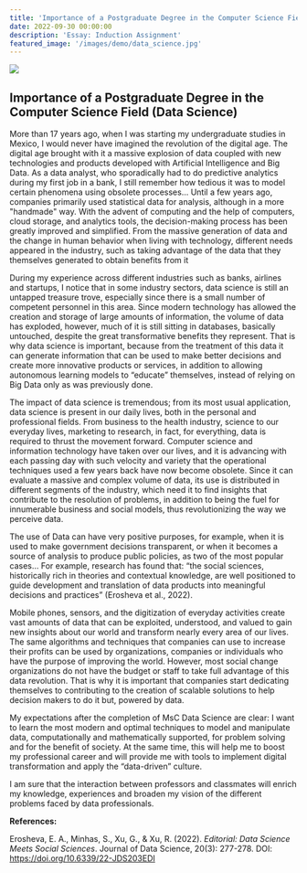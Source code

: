 ```yaml
---
title: 'Importance of a Postgraduate Degree in the Computer Science Field (Data Science)'
date: 2022-09-30 00:00:00
description: 'Essay: Induction Assignment'
featured_image: '/images/demo/data_science.jpg'
---
```


![](/images/demo/data_science.jpg)

## Importance of a Postgraduate Degree in the Computer Science Field (Data Science)

More than 17 years ago, when I was starting my undergraduate studies in Mexico, I would never have imagined the revolution of the digital age. 
The digital age brought with it a massive explosion of data coupled with new technologies and products developed with Artificial Intelligence and Big Data. 
As a data analyst, who sporadically had to do predictive analytics during my first job in a bank, I still remember how tedious it was to model certain phenomena using obsolete processes... Until a few years ago, companies primarily used statistical data for analysis, although in a more "handmade" way. With the advent of computing and the help of computers, cloud storage, and analytics tools, the decision-making process has been greatly improved and simplified. 
From the massive generation of data and the change in human behavior when living with technology, different needs appeared in the industry, such as taking advantage of the data that they themselves generated to obtain benefits from it

During my experience across different industries such as banks, airlines and startups, I notice that in some industry sectors, data science is still an untapped treasure trove, especially since there is a small number of competent personnel in this area. Since modern technology has allowed the creation and storage of large amounts of information, the volume of data has exploded, however, much of it is still sitting in databases, basically untouched, despite the great transformative benefits they represent. That is why data science is important, because from the treatment of this data it can generate information that can be used to make better decisions and create more innovative products or services, in addition to allowing autonomous learning models to “educate” themselves, instead of relying on Big Data only as was previously done.

The impact of data science is tremendous; from its most usual application, data science is present in our daily lives, both in the personal and professional fields. From business to the health industry, science to our everyday lives, marketing to research, in fact, for everything, data is required to thrust the movement forward. Computer science and information technology have taken over our lives, and it is advancing with each passing day with such velocity and variety that the operational techniques used a few years back have now become obsolete.
Since it can evaluate a massive and complex volume of data, its use is distributed in different segments of the industry, which need it to find insights that contribute to the resolution of problems, in addition to being the fuel for innumerable business and social models, thus revolutionizing the way we perceive data.

The use of Data can have very positive purposes, for example, when it is used to make government decisions transparent, or when it becomes a source of analysis to produce public policies, as two of the most popular cases… For example, research has found that:  “the social sciences, historically rich in theories and contextual knowledge, are well positioned to guide development and translation of data products into meaningful decisions and practices” (Erosheva et al., 2022).


Mobile phones, sensors, and the digitization of everyday activities create vast amounts of data that can be exploited, understood, and valued to gain new insights about our world and transform nearly every area of our lives. The same algorithms and techniques that companies can use to increase their profits can be used by organizations, companies or individuals who have the purpose of improving the world. 
However, most social change organizations do not have the budget or staff to take full advantage of this data revolution. That is why it is important that companies start dedicating themselves to contributing to the creation of scalable solutions to help decision makers to do it but, powered by data.

My expectations after the completion of MsC Data Science are clear: I want to learn the most modern and optimal techniques to model and manipulate data, computationally and mathematically supported, for problem solving and for the benefit of society. 
At the same time, this will help me to boost my professional career and will provide me with tools to implement digital transformation and apply the “data-driven” culture.

I am sure that the interaction between professors and classmates will enrich my knowledge, experiences and broaden my vision of the different problems faced by data professionals.


**References:**

Erosheva, E. A., Minhas, S., Xu, G., & Xu, R. (2022). _Editorial: Data Science Meets Social Sciences_. Journal of Data Science, 20(3): 277-278. DOI: https://doi.org/10.6339/22-JDS203EDI
